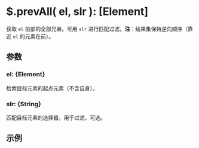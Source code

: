 # $.prevAll( el, slr ): [Element]

获取 `el` 前部的全部兄弟。可用 `slr` 进行匹配过滤。**注**：结果集保持逆向顺序（靠近 `el` 的元素在前）。


## 参数

### el: {Element}

检索目标元素的起点元素（不含自身）。


### slr: {String}

匹配目标元素的选择器，用于过滤，可选。


## 示例
